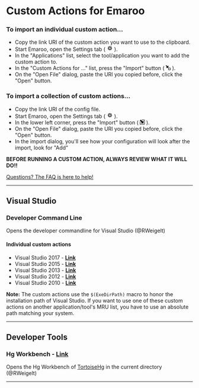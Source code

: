 Custom Actions for Emaroo
=========================

### To import an individual custom action...

* Copy the link URI of the custom action you want to use to the clipboard.
* Start Emaroo, open the Settings tab ( ![](_images/ConfigTabIcon.png) ).
* In the "Applications" list, select the tool/application you want to add the custom action to.
* In the "Custom Actions for ..." list, press the "Import" button ( ![](_images/CustomAction_Import.png) ).
* On the "Open File" dialog, paste the URI you copied before, click the "Open" button.

### To import a collection of custom actions...

* Copy the link URI of the config file.
* Start Emaroo, open the Settings tab ( ![](_images/ConfigTabIcon.png) ).
* In the lower left corner, press the "Import" button ( ![](_images/Config_Import.png) ).
* On the "Open File" dialog, paste the URI you copied before, click the "Open" button.
* In the import dialog, you'll see how your configuration will look after the import, look for "Add"

**BEFORE RUNNING A CUSTOM ACTION, ALWAYS REVIEW WHAT IT WILL DO!!**

[Questions? The FAQ is here to help!](FAQ.md)

---

Visual Studio
-------------

### Developer Command Line

Opens the developer commandline for Visual Studio (@RWeigelt)

#### Individual custom actions
* Visual Studio 2017 - [**Link**](https://raw.githubusercontent.com/RWeigelt/EmarooCustomActions/master/visualStudio/Developer%20CMD%20(2017).action.json)
* Visual Studio 2015 - [**Link**](https://raw.githubusercontent.com/RWeigelt/EmarooCustomActions/master/visualStudio/Developer%20CMD%20(2015).action.json)
* Visual Studio 2013 - [**Link**](https://raw.githubusercontent.com/RWeigelt/EmarooCustomActions/master/visualStudio/Developer%20CMD%20(2013).action.json)
* Visual Studio 2012 - [**Link**](https://raw.githubusercontent.com/RWeigelt/EmarooCustomActions/master/visualStudio/Developer%20CMD%20(2012).action.json)
* Visual Studio 2010 - [**Link**](https://raw.githubusercontent.com/RWeigelt/EmarooCustomActions/master/visualStudio/Developer%20CMD%20(2010).action.json)

<!--
#### Collection

* Visual Studio 2010-2017 - [**Link**]()
-->

**Note:** The custom actions use the `$(ExeDirPath)` macro to honor the installation path of Visual Studio. If you want to use one of these custom actions on another application/tool's MRU list, you have to use an absolute path matching your system.

---

Developer Tools
---------------

### Hg Workbench - [**Link**](https://raw.githubusercontent.com/RWeigelt/EmarooCustomActions/master/misc/Hg%20WorkBench.action.json)

Opens the Hg Workbench of [TortoiseHg](https://tortoisehg.bitbucket.io/) in the current directory (@RWeigelt)

---